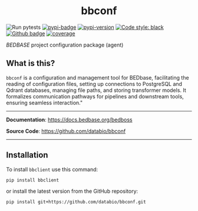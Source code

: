 <h1 align="center">bbconf</h1>

![Run pytests](https://github.com/databio/bbconf/workflows/Run%20pytests/badge.svg)
[![pypi-badge](https://img.shields.io/pypi/v/bbconf?color=%2334D058)](https://pypi.org/batabio/bbconf)
[![pypi-version](https://img.shields.io/pypi/pyversions/bbconf.svg?color=%2334D058)](https://pypi.org/databio/bbconf)
[![Code style: black](https://img.shields.io/badge/code%20style-black-000000.svg)](https://github.com/psf/black)
[![Github badge](https://img.shields.io/badge/source-github-354a75?logo=github)](https://github.com/databio/bbconf)
[![coverage](https://coverage-badge.samuelcolvin.workers.dev/databio/bbconf.svg)](https://coverage-badge.samuelcolvin.workers.dev/redirect/databio/bbconf)


*BEDBASE* project configuration package (agent)

## What is this?

`bbconf` is a configuration and management tool for BEDbase, facilitating the reading of configuration files, 
setting up connections to PostgreSQL and Qdrant databases, managing file paths, and storing transformer models. 
It formalizes communication pathways for pipelines and downstream tools, ensuring seamless interaction."

---

**Documentation**: <a href="https://docs.bedbase.org/bedboss" target="_blank">https://docs.bedbase.org/bedboss</a>

**Source Code**: <a href="https://github.com/databio/bbconf" target="_blank">https://github.com/databio/bbconf</a>

---

## Installation
To install `bbclient` use this command: 
```
pip install bbclient
```
or install the latest version from the GitHub repository:
```
pip install git+https://github.com/databio/bbconf.git
```

